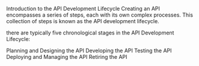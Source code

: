 Introduction to the API Development Lifecycle
Creating an API encompasses a series of steps, each with its own complex processes. This collection of steps is known as the API development lifecycle.

there are typically five chronological stages in the API Development Lifecycle:

Planning and Designing the API
Developing the API
Testing the API
Deploying and Managing the API
Retiring the API